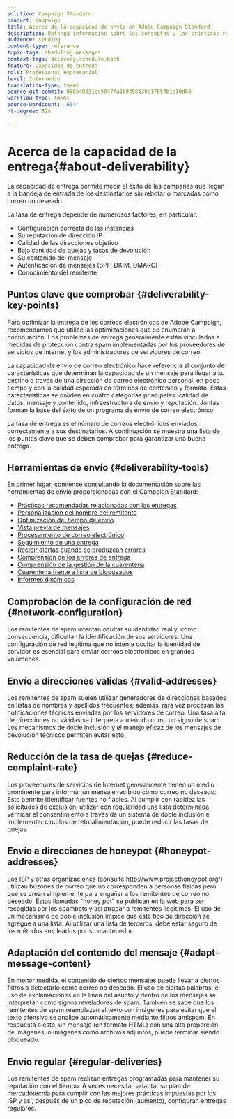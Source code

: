```yaml
---
solution: Campaign Standard
product: campaign
title: Acerca de la capacidad de envío en Adobe Campaign Standard
description: Obtenga información sobre los conceptos y las prácticas recomendadas relacionadas con la capacidad de envío, así como las herramientas que ofrece Adobe Campaign Standard para optimizar la entrega de contenido.
audience: sending
content-type: reference
topic-tags: sheduling-messages
context-tags: delivery,schedule,back
feature: Capacidad de entrega
role: Profesional empresarial
level: Intermedio
translation-type: tm+mt
source-git-commit: 088b49931ee5047fa6b949813ba17654b1e10d60
workflow-type: tm+mt
source-wordcount: '654'
ht-degree: 82%

---
```



# Acerca de la capacidad de la entrega{#about-deliverability}

La capacidad de entrega permite medir el éxito de las campañas que llegan a la bandeja de entrada de los destinatarios sin rebotar o marcadas como correo no deseado.

La tasa de entrega depende de numerosos factores, en particular:

* Configuración correcta de las instancias
* Su reputación de dirección IP
* Calidad de las direcciones objetivo
* Baja cantidad de quejas y tasas de devolución
* Su contenido del mensaje
* Autenticación de mensajes (SPF, DKIM, DMARC)
* Conocimiento del remitente

## Puntos clave que comprobar {#deliverability-key-points}

Para optimizar la entrega de los correos electrónicos de Adobe Campaign, recomendamos que utilice las optimizaciones que se enumeran a continuación. Los problemas de entrega generalmente están vinculados a medidas de protección contra spam implementadas por los proveedores de servicios de Internet y los administradores de servidores de correo.

La capacidad de envío de correo electrónico hace referencia al conjunto de características que determinan la capacidad de un mensaje para llegar a su destino a través de una dirección de correo electrónico personal, en poco tiempo y con la calidad esperada en términos de contenido y formato. Estas características se dividen en cuatro categorías principales: calidad de datos, mensaje y contenido, infraestructura de envío y reputación. Juntas forman la base del éxito de un programa de envío de correo electrónico.

La tasa de entrega es el número de correos electrónicos enviados correctamente a sus destinatarios.
A continuación se muestra una lista de los puntos clave que se deben comprobar para garantizar una buena entrega.

## Herramientas de envío {#deliverability-tools}

En primer lugar, comience consultando la documentación sobre las herramientas de envío proporcionadas con el Campaign Standard:
* [Prácticas recomendadas relacionadas con las entregas](../../sending/using/delivery-best-practices.md)
* [Personalización del nombre del remitente](../../designing/using/personalization.md#personalizing-the-sender)
* [Optimización del tiempo de envío](../../sending/using/optimizing-the-sending-time.md)
* [Vista previa de mensajes](../../sending/using/previewing-messages.md)
* [Procesamiento de correo electrónico](../../sending/using/email-rendering.md)
* [Seguimiento de una entrega](../../sending/using/monitoring-a-delivery.md)
* [Recibir alertas cuando se produzcan errores](../../sending/using/receiving-alerts-when-failures-happen.md)
* [Comprensión de los errores de entrega](../../sending/using/understanding-delivery-failures.md)
* [Comprensión de la gestión de la cuarentena](../../sending/using/understanding-quarantine-management.md)
* [Cuarentena frente a lista de bloqueados](../../sending/using/understanding-quarantine-management.md#quarantine-vs-denylist)
* [Informes dinámicos](../../reporting/using/about-dynamic-reports.md)

## Comprobación de la configuración de red {#network-configuration}

Los remitentes de spam intentan ocultar su identidad real y, como consecuencia, dificultan la identificación de sus servidores. Una configuración de red legítima que no intente ocultar la identidad del servidor es esencial para enviar correos electrónicos en grandes volúmenes.

## Envío a direcciones válidas {#valid-addresses}

Los remitentes de spam suelen utilizar generadores de direcciones basados en listas de nombres y apellidos frecuentes; además, rara vez procesan las notificaciones técnicas enviadas por los servidores de correo. Una tasa alta de direcciones no válidas se interpreta a menudo como un signo de spam. Los mecanismos de doble inclusión y el manejo eficaz de los mensajes de devolución técnicos permiten evitar esto.

## Reducción de la tasa de quejas {#reduce-complaint-rate}

Los proveedores de servicios de Internet generalmente tienen un medio prominente para informar un mensaje recibido como correo no deseado. Esto permite identificar fuentes no fiables. Al cumplir con rapidez las solicitudes de exclusión, utilizar con regularidad una lista determinada, verificar el consentimiento a través de un sistema de doble inclusión e implementar círculos de retroalimentación, puede reducir las tasas de quejas.

## Envío a direcciones de honeypot {#honeypot-addresses}

Los ISP y otras organizaciones (consulte http://www.projecthoneypot.org/) utilizan buzones de correo que no corresponden a personas físicas pero que se crean simplemente para engañar a los remitentes de correo no deseado. Estas llamadas &quot;honey pot&quot; se publican en la web para ser recogidas por los spambots y así atrapar a remitentes ilegítimos. El uso de un mecanismo de doble inclusión impide que este tipo de dirección se agregue a una lista. Al utilizar una lista de terceros, debe estar seguro de los métodos empleados por su mantenedor.

## Adaptación del contenido del mensaje {#adapt-message-content}

En menor medida, el contenido de ciertos mensajes puede llevar a ciertos filtros a detectarlo como correo no deseado. El uso de ciertas palabras, el uso de exclamaciones en la línea del asunto y dentro de los mensajes se interpretan como signos reveladores de spam. También se sabe que los remitentes de spam reemplazan el texto con imágenes para evitar que el texto ofensivo se analice automáticamente mediante filtros antispam. En respuesta a esto, un mensaje (en formato HTML) con una alta proporción de imágenes, o imágenes como archivos adjuntos, puede terminar siendo bloqueado.

## Envío regular {#regular-deliveries}

Los remitentes de spam realizan entregas programadas para mantener su reputación con el tiempo. A veces necesitan adaptar su plan de mercadotecnia para cumplir con las mejores prácticas impuestas por los ISP y así, después de un pico de reputación (aumento), configuran entregas regulares.
